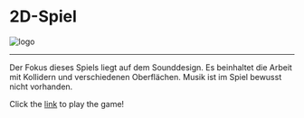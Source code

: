 
# 2D-Spiel

![logo](https://github.com/MilaGrishkova/BachelorArbeit/raw/main/BA.jpg)

________________

Der Fokus dieses Spiels liegt auf dem Sounddesign. 
Es beinhaltet die Arbeit mit Kollidern und verschiedenen Oberflächen. Musik ist im Spiel bewusst nicht vorhanden.

Click the [link](https://play.unity.com/en/games/d6f010d8-a973-4a7d-a8fb-b92abe2d8f48/webgl-builds) to play the game!
